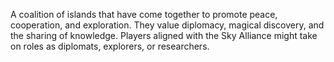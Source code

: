 A coalition of islands that have come together to promote peace, cooperation, and exploration. They value diplomacy, magical discovery, and the sharing of knowledge. Players aligned with the Sky Alliance might take on roles as diplomats, explorers, or researchers.